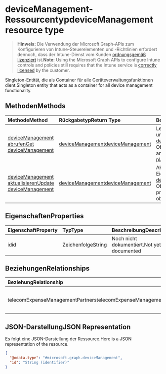 # <a name="devicemanagement-resource-type"></a><span data-ttu-id="23736-101">deviceManagement-Ressourcentyp</span><span class="sxs-lookup"><span data-stu-id="23736-101">deviceManagement resource type</span></span>

> <span data-ttu-id="23736-102">**Hinweis:** Die Verwendung der Microsoft Graph-APIs zum Konfigurieren von Intune-Steuerelementen und -Richtlinien erfordert dennoch, dass der Intune-Dienst vom Kunden [ordnungsgemäß lizenziert](https://go.microsoft.com/fwlink/?linkid=839381) ist.</span><span class="sxs-lookup"><span data-stu-id="23736-102">**Note:** Using the Microsoft Graph APIs to configure Intune controls and policies still requires that the Intune service is [correctly licensed](https://go.microsoft.com/fwlink/?linkid=839381) by the customer.</span></span>

<span data-ttu-id="23736-103">Singleton-Entität, die als Container für alle Geräteverwaltungsfunktionen dient.</span><span class="sxs-lookup"><span data-stu-id="23736-103">Singleton entity that acts as a container for all device management functionality.</span></span>
## <a name="methods"></a><span data-ttu-id="23736-104">Methoden</span><span class="sxs-lookup"><span data-stu-id="23736-104">Methods</span></span>
|<span data-ttu-id="23736-105">Methode</span><span class="sxs-lookup"><span data-stu-id="23736-105">Method</span></span>|<span data-ttu-id="23736-106">Rückgabetyp</span><span class="sxs-lookup"><span data-stu-id="23736-106">Return Type</span></span>|<span data-ttu-id="23736-107">Beschreibung</span><span class="sxs-lookup"><span data-stu-id="23736-107">Description</span></span>|
|:---|:---|:---|
|[<span data-ttu-id="23736-108">deviceManagement abrufen</span><span class="sxs-lookup"><span data-stu-id="23736-108">Get deviceManagement</span></span>](../api/intune_tem_devicemanagement_get.md)|[<span data-ttu-id="23736-109">deviceManagement</span><span class="sxs-lookup"><span data-stu-id="23736-109">deviceManagement</span></span>](../resources/intune_tem_devicemanagement.md)|<span data-ttu-id="23736-110">Lesen von Eigenschaften und Beziehungen des [deviceManagement](../resources/intune_tem_devicemanagement.md)-Objekts.</span><span class="sxs-lookup"><span data-stu-id="23736-110">Read properties and relationships of [plannerTaskDetails](../resources/intune_tem_devicemanagement.md) object.</span></span>|
|[<span data-ttu-id="23736-111">deviceManagement aktualisieren</span><span class="sxs-lookup"><span data-stu-id="23736-111">Update deviceManagement</span></span>](../api/intune_tem_devicemanagement_update.md)|[<span data-ttu-id="23736-112">deviceManagement</span><span class="sxs-lookup"><span data-stu-id="23736-112">deviceManagement</span></span>](../resources/intune_tem_devicemanagement.md)|<span data-ttu-id="23736-113">Aktualisieren der Eigenschaften eines [deviceManagement](../resources/intune_tem_devicemanagement.md)-Objekts.</span><span class="sxs-lookup"><span data-stu-id="23736-113">Update the properties of a [calendar](../resources/intune_tem_devicemanagement.md) object.</span></span>|

## <a name="properties"></a><span data-ttu-id="23736-114">Eigenschaften</span><span class="sxs-lookup"><span data-stu-id="23736-114">Properties</span></span>
|<span data-ttu-id="23736-115">Eigenschaft</span><span class="sxs-lookup"><span data-stu-id="23736-115">Property</span></span>|<span data-ttu-id="23736-116">Typ</span><span class="sxs-lookup"><span data-stu-id="23736-116">Type</span></span>|<span data-ttu-id="23736-117">Beschreibung</span><span class="sxs-lookup"><span data-stu-id="23736-117">Description</span></span>|
|:---|:---|:---|
|<span data-ttu-id="23736-118">id</span><span class="sxs-lookup"><span data-stu-id="23736-118">id</span></span>|<span data-ttu-id="23736-119">Zeichenfolge</span><span class="sxs-lookup"><span data-stu-id="23736-119">String</span></span>|<span data-ttu-id="23736-120">Noch nicht dokumentiert.</span><span class="sxs-lookup"><span data-stu-id="23736-120">Not yet documented</span></span>|

## <a name="relationships"></a><span data-ttu-id="23736-121">Beziehungen</span><span class="sxs-lookup"><span data-stu-id="23736-121">Relationships</span></span>
|<span data-ttu-id="23736-122">Beziehung</span><span class="sxs-lookup"><span data-stu-id="23736-122">Relationship</span></span>|<span data-ttu-id="23736-123">Typ</span><span class="sxs-lookup"><span data-stu-id="23736-123">Type</span></span>|<span data-ttu-id="23736-124">Beschreibung</span><span class="sxs-lookup"><span data-stu-id="23736-124">Description</span></span>|
|:---|:---|:---|
|<span data-ttu-id="23736-125">telecomExpenseManagementPartners</span><span class="sxs-lookup"><span data-stu-id="23736-125">telecomExpenseManagementPartners</span></span>|<span data-ttu-id="23736-126">[telecomExpenseManagementPartner](../resources/intune_tem_telecomexpensemanagementpartner.md)-Sammlung</span><span class="sxs-lookup"><span data-stu-id="23736-126">[telecomExpenseManagementPartner](../resources/intune_tem_telecomexpensemanagementpartner.md) collection</span></span>|<span data-ttu-id="23736-127">Telecom Expense Management-Partner</span><span class="sxs-lookup"><span data-stu-id="23736-127">The telecom expense management partners.</span></span>|

## <a name="json-representation"></a><span data-ttu-id="23736-128">JSON-Darstellung</span><span class="sxs-lookup"><span data-stu-id="23736-128">JSON Representation</span></span>
<span data-ttu-id="23736-129">Es folgt eine JSON-Darstellung der Ressource.</span><span class="sxs-lookup"><span data-stu-id="23736-129">Here is a JSON representation of the resource.</span></span>
<!-- {
  "blockType": "resource",
  "keyProperty": "id",
  "@odata.type": "microsoft.graph.deviceManagement"
}
-->
``` json
{
  "@odata.type": "#microsoft.graph.deviceManagement",
  "id": "String (identifier)"
}
```



